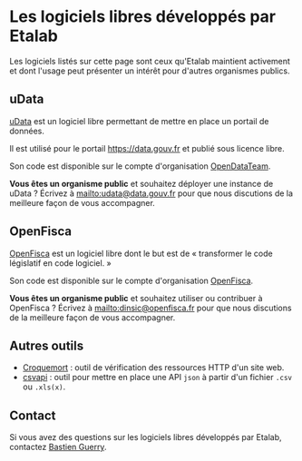 # Les logiciels libres développés par Etalab

Les logiciels listés sur cette page sont ceux qu'Etalab maintient activement et dont l'usage peut présenter un intérêt pour d'autres organismes publics.

## uData

[uData](https://getudata.org) est un logiciel libre permettant de mettre en place un portail de données.

Il est utilisé pour le portail https://data.gouv.fr et publié sous licence libre.

Son code est disponible sur le compte d'organisation [OpenDataTeam](https://github.com/opendatateam/).

**Vous êtes un organisme public** et souhaitez déployer une instance
de uData ?  Écrivez à [mailto:udata@data.gouv.fr](udata@data.gouv.fr) pour que nous discutions de la meilleure façon de vous accompagner.

<!-- **Vous êtes un autre acteur?** Tenez-vous au courant des sessions d'information ouvertes au public. -->

## OpenFisca

[OpenFisca](https://openfisca.org/fr/) est un logiciel libre dont le but est de « transformer le code législatif en code logiciel. »

Son code est disponible sur le compte d'organisation [OpenFisca](https://github.com/openfisca).

**Vous êtes un organisme public** et souhaitez utiliser ou contribuer à OpenFisca ?  Écrivez à [mailto:dinsic@openfisca.fr](dinsic@openfisca.fr) pour que nous discutions de la meilleure façon de vous accompagner.

## Autres outils

- [Croquemort](https://github.com/opendatateam/croquemort) : outil de vérification des ressources HTTP d'un site web.
- [csvapi](https://github.com/opendatateam/csvapi) : outil pour mettre en place une API `json` à partir d'un fichier `.csv` ou `.xls(x)`.

## Contact

Si vous avez des questions sur les logiciels libres développés par Etalab, contactez [Bastien Guerry](mailto:bastien.guerry@data.gouv.fr).
